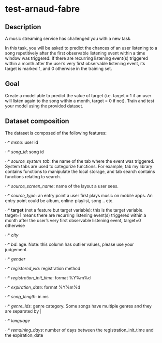 # test-arnaud-fabre

## Description

A music streaming service has challenged you with a new task.

In this task, you will be asked to predict the chances of an user listening to a song repetitively after the first observable listening event within a time window was triggered. If there are recurring listening event(s) triggered within a month after the user’s very first observable listening event, its target is marked 1, and 0 otherwise in the training set.

## Goal

Create a model able to predict the value of target (i.e. target = 1 if an user will listen again to the song within a month, target = 0 if not). Train and test your model using the provided dataset.

## Dataset composition

The dataset is composed of the following features: 

⋅⋅* *msno*: user id

⋅⋅* *song_id*: song id

⋅⋅* *source_system_tab*: the name of the tab where the event was triggered. System tabs are used to categorize functions. For example, tab my library contains functions to manipulate the local storage, and tab search contains functions relating to search.

⋅⋅* *source_screen_name*: name of the layout a user sees.

⋅⋅* *source_type*: an entry point a user first plays music on mobile apps. An entry point could be album, online-playlist, song .. etc.

⋅⋅* **target** (not a feature but target variable): this is the target variable. target=1 means there are recurring listening event(s) triggered within a month after the user’s very first observable listening event, target=0 otherwise

⋅⋅* *city*

⋅⋅* *bd*: age. Note: this column has outlier values, please use your judgement.

⋅⋅* *gender*

⋅⋅* *registered_via*: registration method

⋅⋅* *registration_init_time*: format %Y%m%d

⋅⋅* *expiration_date*: format %Y%m%d

⋅⋅* *song_length*: in ms

⋅⋅* *genre_ids*: genre category. Some songs have multiple genres and they are separated by |

⋅⋅* *language*

⋅⋅* *remaining_days*: number of days between the registration_init_time and the expiration_date
